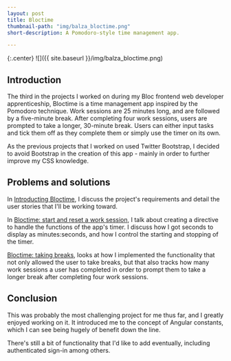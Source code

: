 ```yaml
---
layout: post
title: Bloctime
thumbnail-path: "img/balza_bloctime.png"
short-description: A Pomodoro-style time management app.

---
```


{:.center}
![]({{ site.baseurl }}/img/balza_bloctime.png)

## Introduction

The third in the projects I worked on during my Bloc frontend web developer apprenticeship, Bloctime is a time management app inspired by the Pomodoro technique. Work sessions are 25 minutes long, and are followed by a five-minute break. After completing four work sessions, users are prompted to take a longer, 30-minute break. Users can either input tasks and tick them off as they complete them or simply use the timer on its own.

As the previous projects that I worked on used Twitter Bootstrap, I decided to avoid Bootstrap in the creation of this app - mainly in order to further improve my CSS knowledge.

## Problems and solutions

In [Introducting Bloctime](https://brookebalza.wordpress.com/2015/11/23/introducting-bloctime/), I discuss the project's requirements and detail the user stories that I'll be working toward.

In [Bloctime: start and reset a work session](https://brookebalza.wordpress.com/2015/11/30/bloctime-start-and-reset-a-work-session/), I talk about creating a directive to handle the functions of the app's timer. I discuss how I got seconds to display as minutes:seconds, and how I control the starting and stopping of the timer.

[Bloctime: taking breaks](https://brookebalza.wordpress.com/2015/12/07/bloctime-taking-breaks/), looks at how I implemented the functionality that not only allowed the user to take breaks, but that also tracks how many work sessions a user has completed in order to prompt them to take a longer break after completing four work sessions.

## Conclusion

This was probably the most challenging project for me thus far, and I greatly enjoyed working on it. It introduced me to the concept of Angular constants, which I can see being hugely of benefit down the line. 

There's still a bit of functionality that I'd like to add eventually, including authenticated sign-in among others.